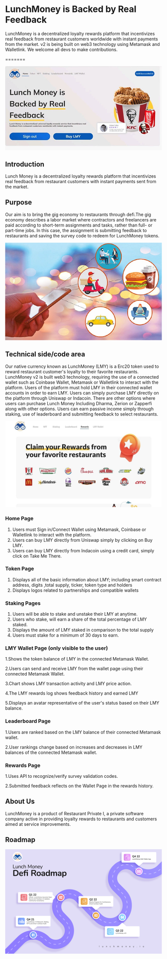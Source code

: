
# LunchMoney is Backed by Real Feedback
LunchMoney is a decentralized loyalty rewards platform that incentivizes real feedback from restaurant customers worldwide with instant payments from the market. v2 is being built on web3 technology using Metamask and Walletlink. We welcome all devs to make contributions.



=======


![Banner](./homepage/assets/images/Banner1.jpg "Main Banner")

## Introduction
Lunch Money is a decentralized loyalty rewards platform that incentivizes real feedback from restaurant customers with instant payments sent from the market.


## Purpose
Our aim is to bring the gig economy to restaurants through defi.The gig economy describes a labor market where contractors and freelancers are paid according to short-term assignments and tasks, rather than full- or part-time jobs. In this case, the assignment is submitting feedback to restaurants and saving the survey code to redeem for LunchMoney tokens.

![Banner](./homepage/assets/images/Banner2.jpg "2nd Banner")

## Technical side/code area
Our native currency known as LunchMoney (LMY) is a Erc20 token used to reward restaurant customer's loyalty to their favorite restaurants. LunchMoney v2 is built web3 technology, requiring the use of a connected wallet such as Coinbase Wallet, Metamask or Walletlink to interact with the platform. Users of the platform must hold LMY in their connected wallet accounts in order to earn LMY. Users can simply purchase LMY directly on the platform through Uniswap or Indacoin. There are other options where users can purchase Lunch Money Including Dharma, Zerion or Zapperfi along with other options. Users can earn passive income simply through staking, use of leaderboard and submitting feedback to select restaurants.

![Banner](./homepage/assets/images/Banner3.jpg "3rd Banner")

### Home Page

1. Users must Sign in/Connect Wallet using Metamask, Coinbase or Walletlink to interact with the platform.
2. Users can buy LMY directly from Uniswap simply by clicking on Buy LMY.
3. Users can buy LMY directly from Indacoin using a credit card, simply click on Take Me There.

### Token Page

1. Displays all of the basic information about LMY; including smart contract address, digits ,total supply, ticker, token type and holders
2. Displays logos related to partnerships and compatible wallets

### Staking Pages
1. Users will be able to stake and unstake their LMY at anytime.
2. Users who stake, will earn a share of the total percentage of LMY staked.
3. Displays the amount of LMY staked in comparison to the total supply
4. Users must stake for a minimum of 30 days to earn.

### LMY Wallet Page (only visible to the user)

1.Shows the token balance of LMY in the connected Metamask Wallet. 

2.Users can send and receive LMY from the wallet page using their connected Metamask Wallet.

3.Chart shows LMY transaction activity and LMY price action.

4.The LMY rewards log shows feedback history and earned LMY

5.Displays an avatar representative of the user's status based on their LMY balance.  

### Leaderboard Page 

1.Users are ranked based on the LMY balance of their connected Metamask wallet.

2.User rankings change based on increases and decreases in LMY balances of the connected Metamask wallet.

### Rewards Page  

1.Uses API to recognize/verify survey validation codes.  

2.Submitted feedback reflects on the Wallet Page in the rewards history.

## About Us
LunchMoney is a product of Restaurant Private I, a private software company active in providing loyalty rewards to restaurants and customers aimed at service improvements.


## Roadmap
![Banner](./homepage/assets/images/LMY%20Defi%20Roadmap.png "MarineGEO logo")


